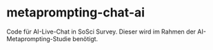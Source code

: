 # metaprompting-chat-ai

Code für AI-Live-Chat in SoSci Survey. Dieser wird im Rahmen der AI-Metaprompting-Studie benötigt.